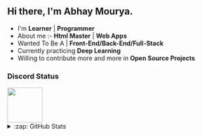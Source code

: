 ## Hi there, I'm Abhay Mourya.
- I'm  **Learner** | **Programmer** 
- About me :- **Html Master** | **Web Apps**
- Wanted To Be A | **Front-End/Back-End/Full-Stack**
- Currently practicing **Deep Learning**
- Willing to contribute more and more in **Open Source Projects**
### Discord Status
<a href="https://discord.com/users/765830997895544855">
<img height="80px" src="https://discord.c99.nl/widget/theme-4/765830997895544855.png" />
</a>

<details>
  <summary>:zap: GitHub Stats</summary>
</br>
<img align="center" alt="Abhay557's GitHub Stats" src="https://github-readme-stats-eight-pink.vercel.app/api?username=Abhay557&&show_icons=true&theme=tokyonight&layout=compact" />
</br>
<img align="center" src="https://github-readme-streak-stats.herokuapp.com/?user=Abhay557&show_icons=true&theme=tokyonight&layout=compact" alt="Abhay557" />

### Profile views counter

![Visitor Count](https://profile-counter.glitch.me/{Abhay557}/count.svg)
